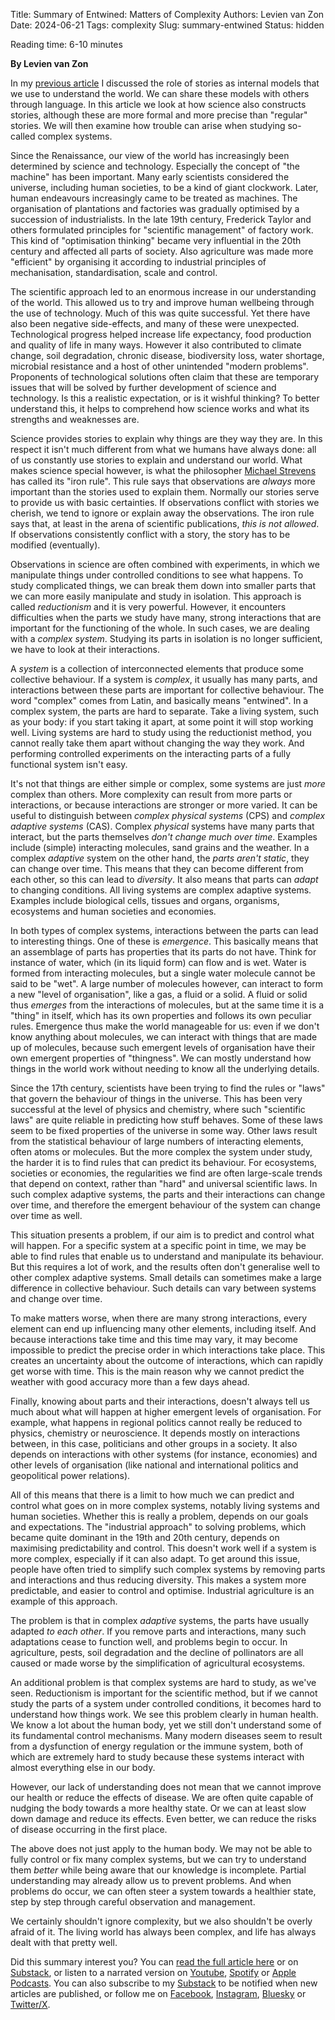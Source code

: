 Title: Summary of Entwined: Matters of Complexity
Authors: Levien van Zon
Date: 2024-06-21
Tags: complexity
Slug: summary-entwined
Status: hidden

Reading time: 6-10 minutes

**By Levien van Zon**

In my [previous article](https://sustainsubstance.org/beyond-optimists-and-pessimists.html) I discussed the role of stories as internal models that we use to understand the world. We can share these models with others through language. In this article we look at how science also constructs stories, although these are more formal and more precise than "regular" stories. We will then examine how trouble can arise when studying so-called complex systems.

Since the Renaissance, our view of the world has increasingly been determined by science and technology. Especially the concept of "the machine" has been important. Many early scientists considered the universe, including human societies, to be a kind of giant clockwork. Later, human endeavours increasingly came to be treated as machines. The organisation of plantations and factories was gradually optimised by a succession of  industrialists. In the late 19th century, Frederick Taylor and others formulated principles for "scientific management" of factory work. This kind of "optimisation thinking" became very influential in the 20th century and affected all parts of society. Also agriculture was made more "efficient" by organising it according to industrial principles of mechanisation, standardisation, scale and control.

The scientific approach led to an enormous increase in our understanding of the world. This allowed us to try and improve human wellbeing through the use of technology. Much of this was quite successful. Yet there have also been negative side-effects, and many of these were unexpected. Technological progress helped increase life expectancy, food production and quality of life in many ways. However it also contributed to climate change, soil degradation, chronic disease, biodiversity loss, water shortage, microbial resistance and a host of other unintended "modern problems". Proponents of technological solutions often claim that these are temporary issues that will be solved by further development of science and technology. Is this a realistic expectation, or is it wishful thinking? To better understand this, it helps to comprehend how science works and what its strengths and weaknesses are. 

Science provides stories to explain why things are they way they are. In this respect it isn't much different from what we humans have always done: all of us constantly use stories to explain and understand our world. What makes science special however, is what the philosopher [Michael Strevens](https://www.strevens.org/scientia/) has called its "iron rule". This rule says that observations are *always* more important than the stories used to explain them. Normally our stories serve to provide us with basic certainties. If observations conflict with stories we cherish, we tend to ignore or explain away the observations. The iron rule says that, at least in the arena of scientific publications, *this is not allowed*. If observations consistently conflict with a story, the story has to be modified (eventually).

Observations in science are often combined with experiments, in which we manipulate things under controlled conditions to see what happens. To study complicated things, we can break them down into smaller parts that we can more easily manipulate and study in isolation. This approach is called *reductionism* and it is very powerful. However, it encounters difficulties when the parts we study have many, strong interactions that are important for the functioning of the whole. In such cases, we are dealing with a *complex system*. Studying its parts in isolation is no longer sufficient, we have to look at their interactions. 

A *system* is a collection of interconnected elements that produce some collective behaviour. If a system is *complex*, it usually has many parts, and interactions between these parts are important for collective behaviour. The word "complex" comes from Latin, and basically means "entwined". In a complex system, the parts are hard to separate. Take a living system, such as your body: if you start taking it apart, at some point it will stop working well. Living systems are hard to study using the reductionist method, you cannot really take them apart without changing the way they work. And performing controlled experiments on the interacting parts of a fully functional system isn't easy.

It's not that things are either simple or complex, some systems are just *more* complex than others. More complexity can result from more parts or interactions, or because interactions are stronger or more varied. It can be useful to distinguish between *complex physical systems* (CPS) and *complex adaptive systems* (CAS). Complex *physical* systems have many parts that interact, but the parts themselves *don't change much over time*. Examples include (simple) interacting molecules, sand grains and the weather. In a complex *adaptive* system on the other hand, the *parts aren't static*, they can change over time. This means that they can become different from each other, so this can lead to *diversity*. It also means that parts can *adapt* to changing conditions. All living systems are complex adaptive systems. Examples include biological cells, tissues and organs, organisms, ecosystems and human societies and economies.

In both types of complex systems, interactions between the parts can lead to interesting things. 
One of these is *emergence*. This basically means that an assemblage of parts has properties that its parts do not have. 
Think for instance of water, which (in its liquid form) can flow and is wet. 
Water is formed from interacting molecules, but a single water molecule cannot be said to be "wet". 
A large number of molecules however, can interact to form a new "level of organisation", like a gas, a fluid or a solid. 
A fluid or solid thus *emerges* from the interactions of molecules, but at the same time it is a "thing" in itself, which has its own properties and follows its own peculiar rules. 
Emergence thus make the world manageable for us: even if we don't know anything about molecules, we can interact with things that are made up of molecules, because such emergent levels of organisation have their own emergent properties of "thingness". We can mostly understand how things in the world work without needing to know all the underlying details.

Since the 17th century, scientists have been trying to find the rules or "laws" that govern the behaviour of things in the universe. This has been very successful at the level of physics and chemistry, where such "scientific laws" are quite reliable in predicting how stuff behaves. Some of these laws seem to be fixed properties of the universe in some way. Other laws result from the statistical behaviour of large numbers of interacting elements, often atoms or molecules. But the more complex the system under study, the harder it is to find rules that can predict its behaviour. For ecosystems, societies or economies, the regularities we find are often large-scale trends that depend on context, rather than "hard" and universal scientific laws. In such complex adaptive systems, the parts and their interactions can change over time, and therefore the emergent behaviour of the system can change over time as well. 

This situation presents a problem, if our aim is to predict and control what will happen. For a specific system at a specific point in time, we may be able to find rules that enable us to understand and manipulate its behaviour. But this requires a lot of work, and the results often don't generalise well to other complex adaptive systems. Small details can sometimes make a large difference in collective behaviour. Such details can vary between systems and change over time.

To make matters worse, when there are many strong interactions, every element can end up influencing many other elements, including itself. And because interactions take time and this time may vary, it may become impossible to predict the precise order in which interactions take place. This creates an uncertainty about the outcome of interactions, which can rapidly get worse with time. This is the main reason why we cannot predict the weather with good accuracy more than a few days ahead.  

Finally, knowing about parts and their interactions, doesn't always tell us much about what will happen at higher emergent levels of organisation. For example, what happens in regional politics cannot really be reduced to physics, chemistry or neuroscience. It depends mostly on interactions between, in this case, politicians and other groups in a society. It also depends on interactions with other systems (for instance, economies) and other levels of organisation (like
national and international politics and geopolitical power relations).

All of this means that there is a limit to how much we can predict and control what goes on in more complex systems, notably living systems and human societies. Whether this is really a problem, depends on our goals and expectations. 
The "industrial approach" to solving problems, which became quite dominant in the 19th and 20th century, depends on maximising predictability and control. This doesn't work well if a system is more complex, especially if it can also adapt. To get around this issue, people have often tried to simplify such complex systems by removing parts and interactions and thus reducing diversity. This makes a system more predictable, and easier to control and optimise. Industrial agriculture is an example of this approach.

The problem is that in complex *adaptive* systems, the parts have usually adapted *to each other*.
If you remove parts and interactions, many such adaptations cease to function well, and problems begin to occur.
In agriculture, pests, soil degradation and the decline of pollinators are all caused or made worse by the simplification of agricultural ecosystems.

An additional problem is that complex systems are hard to study, as we've seen.
Reductionism is important for the scientific method, but if we cannot study the parts of a system under controlled conditions, it becomes hard to understand how things work. We see this problem clearly in human health. We know a lot about the human body, yet we still don't understand some of its fundamental control mechanisms. Many modern diseases seem to result from a dysfunction of energy regulation or the immune system, both of which are extremely hard to study because these systems interact with almost everything else in our body.

However, our lack of understanding does not mean that we cannot improve our health or reduce the effects of disease. We are often quite capable of nudging the body towards a more healthy state. Or we can at least slow down damage and reduce its effects. Even better, we can reduce the risks of disease occurring in the first place.

The above does not just apply to the human body. We may not be able to fully control or fix many complex systems, but we can try to understand them *better* while being aware that our knowledge is incomplete. Partial understanding may already allow us to prevent problems. And when problems do occur, we can often steer a system towards a healthier state, step by step through careful observation and management.

We certainly shouldn't ignore complexity, but we also shouldn't be overly afraid of it. 
The living world has always been complex, and life has always dealt with that pretty well.

Did this summary interest you? You can [read the full article here](https://sustainsubstance.org/entwined.html) or on [Substack](https://lvzon.substack.com/p/entwined), or listen to a narrated version on [Youtube](https://youtu.be/UtJgkYCqjgc), [Spotify](https://open.spotify.com/episode/0urK3kecS0DIGs5XZz5Zfy?si=F9l0LvNJTY2rYqyUzPtOXA) or [Apple Podcasts](https://podcasts.apple.com/us/podcast/entwined/id1745586120?i=1000659742373).
You can also subscribe to my [Substack](https://lvzon.substack.com/) to be notified when new articles are published, or follow me on [Facebook](https://www.facebook.com/sustainsubstance), [Instagram](https://www.instagram.com/sustainsubstance), [Bluesky](https://bsky.app/profile/lvzon.bsky.social) or [Twitter/X](https://twitter.com/levienvanzon).

